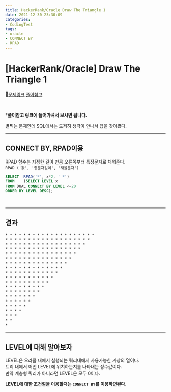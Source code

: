 ```yaml
---
title: HackerRank/Oracle Draw The Triangle 1
date: 2021-12-30 23:30:09
categories:
- CodingTest
tags:
- oracle
- CONNECT BY
- RPAD
---
```


# [HackerRank/Oracle] Draw The Triangle 1

📌[문제링크](https://www.hackerrank.com/challenges/draw-the-triangle-1/problem) [풀이참고](https://techybilli.com/hackerrank-challenge-draw-the-triangle-1/)

<BR>

***풀이참고 링크에 들어가셔서 보시면 됩니다.**

별찍는 문제인데 SQL에서는 도저히 생각이 안나서 답을 찾아봤다. <BR>

-------

##  CONNECT BY, RPAD이용

RPAD 함수는 지정한 길이 만큼 오른쪽부터 특정문자로 채워준다.<BR>`RPAD ('값', '총문자길이', '채울문자')`

```sql
SELECT  RPAD('*', x*2, ' *')
FROM    (SELECT LEVEL x
FROM DUAL CONNECT BY LEVEL <=20
ORDER BY LEVEL DESC);
```

<BR>

---------

## 결과

```txt
* * * * * * * * * * * * * * * * * * * *
* * * * * * * * * * * * * * * * * * *
* * * * * * * * * * * * * * * * * *
* * * * * * * * * * * * * * * * *
* * * * * * * * * * * * * * * *
* * * * * * * * * * * * * * *
* * * * * * * * * * * * * *
* * * * * * * * * * * * *
* * * * * * * * * * * *
* * * * * * * * * * *
* * * * * * * * * *
* * * * * * * * *
* * * * * * * *
* * * * * * *
* * * * * *
* * * * *
* * * *
* * *
* *
*
```

--------

## LEVEL에 대해 알아보자

LEVEL은 오라클 내에서 실행되는 쿼리내에서 사용가능한 가상의 열이다.<BR>트리 내에서 어떤 LEVEL에 위치하는지를 나타내는 정수값이다. <BR>만약 계층형 쿼리가 아니라면 LEVEL은 모두 0이다.

**LEVEL에 대한 조건절을 이용할때는 `CONNECT BY`를 이용하면된다.**
